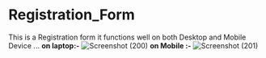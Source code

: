 # Registration_Form

This is a Registration form it functions well on both Desktop and Mobile Device ...
**on laptop:-**
![Screenshot (200)](https://github.com/hemant052004/Registration_Form/assets/122628923/d4b025ea-4088-4e3e-a6f9-4d46c635aed4)
**on Mobile :-**
![Screenshot (201)](https://github.com/hemant052004/Registration_Form/assets/122628923/69cd668f-7c3f-4257-a78c-12b752076d92)

